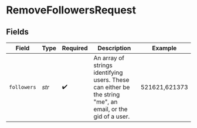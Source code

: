# RemoveFollowersRequest


## Fields

| Field                                                                                                       | Type                                                                                                        | Required                                                                                                    | Description                                                                                                 | Example                                                                                                     |
| ----------------------------------------------------------------------------------------------------------- | ----------------------------------------------------------------------------------------------------------- | ----------------------------------------------------------------------------------------------------------- | ----------------------------------------------------------------------------------------------------------- | ----------------------------------------------------------------------------------------------------------- |
| `followers`                                                                                                 | *str*                                                                                                       | :heavy_check_mark:                                                                                          | An array of strings identifying users. These can either be the string "me", an email, or the gid of a user. | 521621,621373                                                                                               |